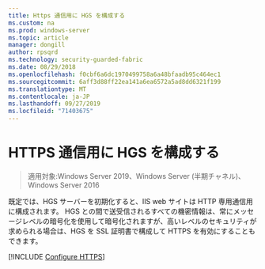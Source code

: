 ```yaml
---
title: Https 通信用に HGS を構成する
ms.custom: na
ms.prod: windows-server
ms.topic: article
manager: dongill
author: rpsqrd
ms.technology: security-guarded-fabric
ms.date: 08/29/2018
ms.openlocfilehash: f0cbf6a6dc1970499758a6a48bfaadb95c464ec1
ms.sourcegitcommit: 6aff3d88ff22ea141a6ea6572a5ad8dd6321f199
ms.translationtype: MT
ms.contentlocale: ja-JP
ms.lasthandoff: 09/27/2019
ms.locfileid: "71403675"
---
```

# <a name="configure-hgs-for-https-communications"></a>HTTPS 通信用に HGS を構成する

>適用対象:Windows Server 2019、Windows Server (半期チャネル)、Windows Server 2016

既定では、HGS サーバーを初期化すると、IIS web サイトは HTTP 専用通信用に構成されます。
HGS との間で送受信されるすべての機密情報は、常にメッセージレベルの暗号化を使用して暗号化されますが、高いレベルのセキュリティが求められる場合は、HGS を SSL 証明書で構成して HTTPS を有効にすることもできます。

[!INCLUDE [Configure HTTPS](../../../includes/configure-hgs-for-https.md)] 

